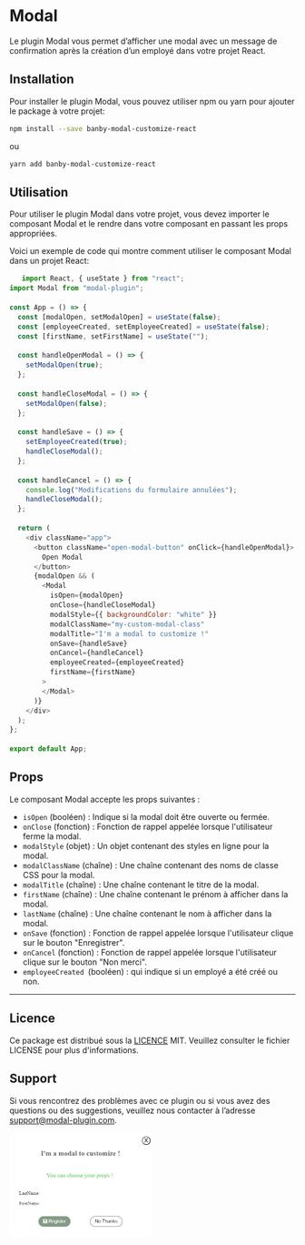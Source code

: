 

# Modal

Le plugin Modal vous permet d’afficher une modal avec un message de confirmation après la création d’un employé dans votre projet React.

## Installation

Pour installer le plugin Modal, vous pouvez utiliser npm ou yarn pour ajouter le package à votre projet:

```bash
npm install --save banby-modal-customize-react

```
ou
```bash
yarn add banby-modal-customize-react

```

## Utilisation

Pour utiliser le plugin Modal dans votre projet, vous devez importer le composant Modal et le rendre dans votre composant en passant les props appropriées.

Voici un exemple de code qui montre comment utiliser le composant Modal dans un projet React:

```javascript
   import React, { useState } from "react";
import Modal from "modal-plugin";

const App = () => {
  const [modalOpen, setModalOpen] = useState(false);
  const [employeeCreated, setEmployeeCreated] = useState(false);
  const [firstName, setFirstName] = useState("");

  const handleOpenModal = () => {
    setModalOpen(true);
  };

  const handleCloseModal = () => {
    setModalOpen(false);
  };

  const handleSave = () => {
    setEmployeeCreated(true);
    handleCloseModal();
  };

  const handleCancel = () => {
    console.log("Modifications du formulaire annulées");
    handleCloseModal();
  };

  return (
    <div className="app">
      <button className="open-modal-button" onClick={handleOpenModal}>
        Open Modal
      </button>
      {modalOpen && (
        <Modal
          isOpen={modalOpen}
          onClose={handleCloseModal}
          modalStyle={{ backgroundColor: "white" }}
          modalClassName="my-custom-modal-class"
          modalTitle="I'm a modal to customize !"
          onSave={handleSave}
          onCancel={handleCancel}
          employeeCreated={employeeCreated}
          firstName={firstName}
        >
        </Modal>
      )}
    </div>
  );
};

export default App;
```

## Props

Le composant Modal accepte les props suivantes :

- `isOpen` (booléen) : Indique si la modal doit être ouverte ou fermée.
- `onClose` (fonction) : Fonction de rappel appelée lorsque l'utilisateur ferme la modal.
- `modalStyle` (objet) : Un objet contenant des styles en ligne pour la modal.
- `modalClassName` (chaîne) : Une chaîne contenant des noms de classe CSS pour la modal.
- `modalTitle` (chaîne) : Une chaîne contenant le titre de la modal.
- `firstName` (chaîne) : Une chaîne contenant le prénom à afficher dans la modal.
- `lastName` (chaîne) : Une chaîne contenant le nom à afficher dans la modal.
- `onSave` (fonction) : Fonction de rappel appelée lorsque l'utilisateur clique sur le bouton "Enregistrer".
- `onCancel` (fonction) : Fonction de rappel appelée lorsque l'utilisateur clique sur le bouton "Non merci".
- `employeeCreated `(booléen) : qui indique si un employé a été créé ou non.

---
## Licence

Ce package est distribué sous la [LICENCE](https://opensource.org/licenses/MIT) MIT. Veuillez consulter le fichier LICENSE pour plus d'informations.

## Support
Si vous rencontrez des problèmes avec ce plugin ou si vous avez des questions ou des suggestions, veuillez nous contacter à l’adresse support@modal-plugin.com.

<div style="text-align: center; width: 50%">
  <img src="public/modal.png" alt="logo" style="border-radius: 10px;">